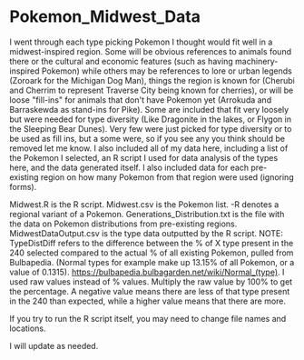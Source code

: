 # Pokemon_Midwest_Data
I went through each type picking Pokemon I thought would fit well in a midwest-inspired region. Some will be obvious references to animals found there or the cultural and economic features (such as having machinery-inspired Pokemon) while others may be references to lore or urban legends (Zoroark for the Michigan Dog Man), things the region is known for (Cherubi and Cherrim to represent Traverse City being known for cherries), or will be loose "fill-ins" for animals that don't have Pokemon yet (Arrokuda and Barraskewda as stand-ins for Pike). Some are included that fit very loosely but were needed for type diversity (Like Dragonite in the lakes, or Flygon in the Sleeping Bear Dunes). Very few were just picked for type diversity or to be used as fill ins, but a some were, so if you see any you think should be removed let me know.
I also included all of my data here, including a list of the Pokemon I selected, an R script I used for data analysis of the types here, and the data generated itself.
I also included data for each pre-existing region on how many Pokemon from that region were used (ignoring forms). 

Midwest.R is the R script.
Midwest.csv is the Pokemon list. -R denotes a regional variant of a Pokemon.
Generations_Distribution.txt is the file with the data on Pokemon distributions from pre-existing regions.
MidwestDataOutput.csv is the type data outputted by the R script.
NOTE: TypeDistDiff refers to the difference between the % of X type present in the 240 selected compared to the actual % of all existing Pokemon, pulled from Bulbapedia. (Normal types for example make up 13.15% of all Pokemon, or a value of 0.1315). https://bulbapedia.bulbagarden.net/wiki/Normal_(type). I used raw values instead of % values. Multiply the raw value by 100% to get the percentage. A negative value means there are less of that type present in the 240 than expected, while a higher value means that there are more. 


If you try to run the R script itself, you may need to change file names and locations.

I will update as needed.
